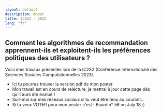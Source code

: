 ```yaml
---
layout: default
description: About
title: IC2S2 - 2023
lang: "fr"
---
```


## Comment les algorithmes de recommandation apprennent-ils et exploitent-ils les préférences politiques des utilisateurs ?

<div style="text-align: justify">

<p> Voici mes travaux présentés lors de la IC2S2 (Conférence Internationale des Sciences Sociales Computationnelles 2023). </p>

</div>

* <a href = "Poster IC2S2 copenhagen - Tim Faverjon.pdf">Ici</a> tu pourras trouver la version pdf de mon poster.
* Mon travail est en cours de relécture, je mettrai à jour cette page dès qu'il aura été évalué !
* Suit-moi sur mes réseaux sociaux si tu veut être tenu au courant...
* Si tu veux VOTER pour mon poster c'est : Board n° 56 on July 18 :)